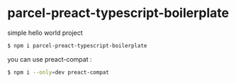 # parcel-preact-typescript-boilerplate
simple hello world project

```bash
$ npm i parcel-preact-typescript-boilerplate
```

you can use preact-compat :

```bash
$ npm i --only=dev preact-compat
```
